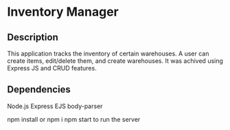 # Inventory Manager

## Description

This application tracks the inventory of certain warehouses. A user can create items, edit/delete them, and create warehouses. It was achived using Express JS and CRUD features.

## Dependencies

Node.js
Express
EJS
body-parser

npm install or npm i
npm start to run the server
